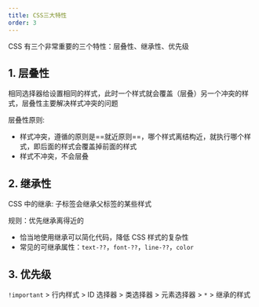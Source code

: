 ```yaml
---
title: CSS三大特性
order: 3
---
```


CSS 有三个非常重要的三个特性：层叠性、继承性、优先级

## 1. 层叠性

相同选择器给设置相同的样式，此时一个样式就会覆盖（层叠）另一个冲突的样式，层叠性主要解决样式冲突的问题

层叠性原则:
- 样式冲突，遵循的原则是==就近原则==，哪个样式离结构近，就执行哪个样式，即后面的样式会覆盖掉前面的样式
- 样式不冲突，不会层叠

## 2. 继承性

CSS 中的继承: 子标签会继承父标签的某些样式

规则：优先继承离得近的

+ 恰当地使用继承可以简化代码，降低 CSS 样式的复杂性
+ 常见的可继承属性：`text-??`，`font-??`，`line-??`，`color`

## 3. 优先级

`!important` > 行内样式 > ID 选择器 > 类选择器 > 元素选择器 > `*` > 继承的样式
